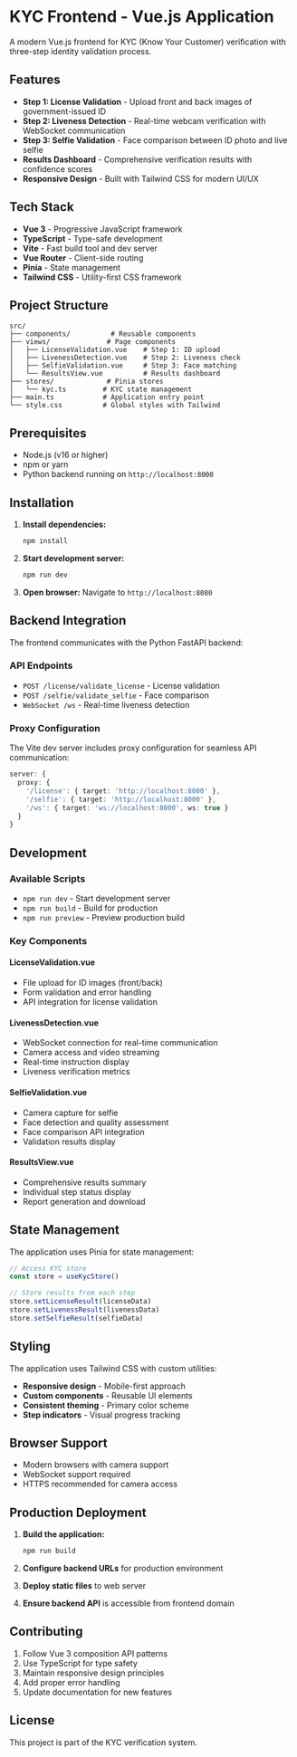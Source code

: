 # KYC Frontend - Vue.js Application

A modern Vue.js frontend for KYC (Know Your Customer) verification with three-step identity validation process.

## Features

- **Step 1: License Validation** - Upload front and back images of government-issued ID
- **Step 2: Liveness Detection** - Real-time webcam verification with WebSocket communication
- **Step 3: Selfie Validation** - Face comparison between ID photo and live selfie
- **Results Dashboard** - Comprehensive verification results with confidence scores
- **Responsive Design** - Built with Tailwind CSS for modern UI/UX

## Tech Stack

- **Vue 3** - Progressive JavaScript framework
- **TypeScript** - Type-safe development
- **Vite** - Fast build tool and dev server
- **Vue Router** - Client-side routing
- **Pinia** - State management
- **Tailwind CSS** - Utility-first CSS framework

## Project Structure

```
src/
├── components/          # Reusable components
├── views/              # Page components
│   ├── LicenseValidation.vue    # Step 1: ID upload
│   ├── LivenessDetection.vue    # Step 2: Liveness check
│   ├── SelfieValidation.vue     # Step 3: Face matching
│   └── ResultsView.vue          # Results dashboard
├── stores/             # Pinia stores
│   └── kyc.ts         # KYC state management
├── main.ts            # Application entry point
└── style.css          # Global styles with Tailwind
```

## Prerequisites

- Node.js (v16 or higher)
- npm or yarn
- Python backend running on `http://localhost:8000`

## Installation

1. **Install dependencies:**
   ```bash
   npm install
   ```

2. **Start development server:**
   ```bash
   npm run dev
   ```

3. **Open browser:**
   Navigate to `http://localhost:8080`

## Backend Integration

The frontend communicates with the Python FastAPI backend:

### API Endpoints
- `POST /license/validate_license` - License validation
- `POST /selfie/validate_selfie` - Face comparison
- `WebSocket /ws` - Real-time liveness detection

### Proxy Configuration
The Vite dev server includes proxy configuration for seamless API communication:

```typescript
server: {
  proxy: {
    '/license': { target: 'http://localhost:8000' },
    '/selfie': { target: 'http://localhost:8000' },
    '/ws': { target: 'ws://localhost:8000', ws: true }
  }
}
```

## Development

### Available Scripts

- `npm run dev` - Start development server
- `npm run build` - Build for production
- `npm run preview` - Preview production build

### Key Components

#### LicenseValidation.vue
- File upload for ID images (front/back)
- Form validation and error handling
- API integration for license validation

#### LivenessDetection.vue
- WebSocket connection for real-time communication
- Camera access and video streaming
- Real-time instruction display
- Liveness verification metrics

#### SelfieValidation.vue
- Camera capture for selfie
- Face detection and quality assessment
- Face comparison API integration
- Validation results display

#### ResultsView.vue
- Comprehensive results summary
- Individual step status display
- Report generation and download

## State Management

The application uses Pinia for state management:

```typescript
// Access KYC store
const store = useKycStore()

// Store results from each step
store.setLicenseResult(licenseData)
store.setLivenessResult(livenessData)
store.setSelfieResult(selfieData)
```

## Styling

The application uses Tailwind CSS with custom utilities:

- **Responsive design** - Mobile-first approach
- **Custom components** - Reusable UI elements
- **Consistent theming** - Primary color scheme
- **Step indicators** - Visual progress tracking

## Browser Support

- Modern browsers with camera support
- WebSocket support required
- HTTPS recommended for camera access

## Production Deployment

1. **Build the application:**
   ```bash
   npm run build
   ```

2. **Configure backend URLs** for production environment

3. **Deploy static files** to web server

4. **Ensure backend API** is accessible from frontend domain

## Contributing

1. Follow Vue 3 composition API patterns
2. Use TypeScript for type safety
3. Maintain responsive design principles
4. Add proper error handling
5. Update documentation for new features

## License

This project is part of the KYC verification system.